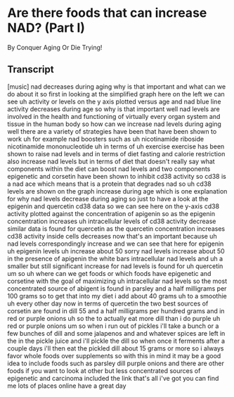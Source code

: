 # Are there foods that can increase NAD? (Part I)

By Conquer Aging Or Die Trying! 


## Transcript

[music] nad decreases during aging why is that important and what can we do about it so first in looking at the simplified graph here on the left we can see uh activity or levels on the y axis plotted versus age and nad blue line activity decreases during age so why is that important well nad levels are involved in the health and functioning of virtually every organ system and tissue in the human body so how can we increase nad levels during aging well there are a variety of strategies have been that have been shown to work uh for example nad boosters such as uh nicotinamide riboside nicotinamide mononucleotide uh in terms of uh exercise exercise has been shown to raise nad levels and in terms of diet fasting and calorie restriction also increase nad levels but in terms of diet that doesn't really say what components within the diet can boost nad levels and two components epigenetic and corsetin have been shown to inhibit cd38 activity so cd38 is a nad ace which means that is a protein that degrades nad so uh cd38 levels are shown on the graph increase during age which is one explanation for why nad levels decrease during aging so just to have a look at the epigenin and quercetin cd38 data so we can see here on the y-axis cd38 activity plotted against the concentration of apigenin so as the epigenin concentration increases uh intracellular levels of cd38 activity decrease similar data is found for quercetin as the quercetin concentration increases cd38 activity inside cells decreases now that's an important because uh nad levels correspondingly increase and we can see that here for epigenin uh epigenin levels uh increase about 50 sorry nad levels increase about 50 in the presence of apigenin the white bars intracellular nad levels and uh a smaller but still significant increase for nad levels is found for uh quercetin um so uh where can we get foods or which foods have epigenetic and corsetine with the goal of maximizing uh intracellular nad levels so the most concentrated source of abigent is found in parsley and a half milligrams per 100 grams so to get that into my diet i add about 40 grams uh to a smoothie uh every other day now in terms of quercetin the two best sources of corsetin are found in dill 55 and a half milligrams per hundred grams and in red or purple onions uh so the to actually eat more dill than i do purple uh red or purple onions um so when i run out of pickles i'll take a bunch or a few bunches of dill and some jalapenos and and whatever spices are left in the in the pickle juice and i'll pickle the dill so when once it ferments after a couple days i'll then eat the pickled dill about 15 grams or more so i always favor whole foods over supplements so with this in mind it may be a good idea to include foods such as parsley dill purple onions and there are other foods if you want to look at other but less concentrated sources of epigenetic and carcinoma included the link that's all i've got you can find me lots of places online have a great day
